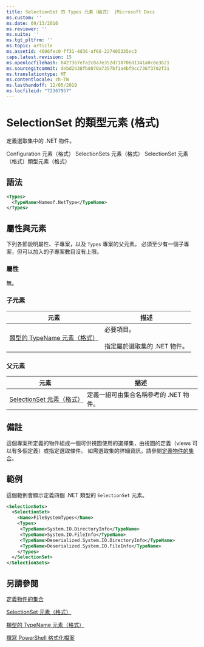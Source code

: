 ```yaml
---
title: SelectionSet 的 Types 元素（格式） |Microsoft Docs
ms.custom: ''
ms.date: 09/13/2016
ms.reviewer: ''
ms.suite: ''
ms.tgt_pltfrm: ''
ms.topic: article
ms.assetid: 4606fec0-ff31-4d36-af68-227405335ec3
caps.latest.revision: 15
ms.openlocfilehash: 0427367efa2c8a7e352d718706d1341a0c8e3621
ms.sourcegitcommit: debd2b38fb8070a7357bf1a4bf9cc736f3702f31
ms.translationtype: MT
ms.contentlocale: zh-TW
ms.lasthandoff: 12/05/2019
ms.locfileid: "72367957"
---
```

# <a name="types-element-for-selectionset-format"></a>SelectionSet 的類型元素 (格式)

定義選取集中的 .NET 物件。

Configuration 元素（格式） SelectionSets 元素（格式） SelectionSet 元素（格式）類型元素（格式）

## <a name="syntax"></a>語法

```xml
<Types>
  <TypeName>Nameof.NetType</TypeName>
</Types>

```

## <a name="attributes-and-elements"></a>屬性與元素

下列各節說明屬性、子專案，以及 `Types` 專案的父元素。 必須至少有一個子專案，但可以加入的子專案數目沒有上限。

### <a name="attributes"></a>屬性

無。

### <a name="child-elements"></a>子元素

|元素|描述|
|-------------|-----------------|
|[類型的 TypeName 元素（格式）](./typename-element-for-types-format.md)|必要項目。<br /><br /> 指定屬於選取集的 .NET 物件。|

### <a name="parent-elements"></a>父元素

|元素|描述|
|-------------|-----------------|
|[SelectionSet 元素（格式）](./selectionset-element-format.md)|定義一組可由集合名稱參考的 .NET 物件。|

## <a name="remarks"></a>備註

這個專案所定義的物件組成一個可供視圖使用的選擇集，由視圖的定義（views 可以有多個定義）或指定選取條件。  如需選取集的詳細資訊，請參閱[定義物件的集合](./defining-selection-sets.md)。

## <a name="example"></a>範例

這個範例會顯示定義四個 .NET 類型的 `SelectionSet` 元素。

```xml
<SelectionSets>
  <SelectionSet>
    <Name>FileSystemTypes</Name>
    <Types>
     <TypeName>System.IO.DirectoryInfo</TypeName>
     <TypeName>System.IO.FileInfo</TypeName>
     <TypeName>Deserialized.System.IO.DirectoryInfo</TypeName>
     <TypeName>Deserialized.System.IO.FileInfo</TypeName>
    </Types>
  </SelectionSet>
</SelectionSets>
```

## <a name="see-also"></a>另請參閱

[定義物件的集合](./defining-selection-sets.md)

[SelectionSet 元素（格式）](./selectionset-element-format.md)

[類型的 TypeName 元素（格式）](./typename-element-for-types-format.md)

[撰寫 PowerShell 格式化檔案](./writing-a-powershell-formatting-file.md)
